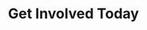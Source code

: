 ---
title : "Get Involved Today"
layout: "goal"
description: "Technologies is about advancement, and innovation is to come out with something original and unique, and MHR is combining this tow terms together, to make high quality and affordable helmet for all motorcycle riders."
image : "images/helmet/c1.png"



########### Goal ##########
goal:
  enable : true
  section : ""
  title: 'Get Involved Today!'
  item:
  - title: 'GIVE'
    desc : "<b>YOUR dollars WILL make a difference! </b><br><br>Any amount can change a refugee's circumstance and add hope to their difficult lives.<br><br><b>$25</b> can provide school fees for 1 child for 1month<br><a href='/give' class='btn btn-blue px-5 mb-5'>GIVE</a><br><b>$35</b> can provide a baby supplies package to a birthing refugee woman. <br><a href='/give' class='btn btn-blue px-5 mb-5'>GIVE</a><br><b>$250</b> can subsidise birth costs (normal or C-Section) as refugees are charged private rates.<br><a href='/give' class='btn btn-blue px-5 mb-5'>GIVE</a><br><b>$300</b> provides education for 1 child for 1 year.<br><a href='/give' class='btn btn-blue px-5 mb-5'>GIVE</a><br><b>$500</b> provides for complete birthing costs (start to finish) for 1 refugee woman/family<br><a href='/give' class='btn btn-blue px-5 mb-5'>GIVE</a><br><b>When YOUR dollars are combined with our services and care, a refugee’s life is given HOPE.</b>"
    btn : "GIVE"
    url: "give"
    color: 'blue'
    link: true
    bg: 'green'
  - title: 'Volunteer'
    desc: "<b>If YOU have a heart to serve - join our team and volunteer your services!</b><br><br><br><b>* Education field: </b><br>Short term or long term volunteers are needed to help run small learning centres. Need to speak good English and enjoy working with children who are eager to learn. Teaching experience is welcomed but not essential - can train on site.We can also use help with curriculum developement, which can be done online.<br><br><b>* Mental Health field:</b><br> Trained Social workers, experience in this field or someone who has this field at heart, but without qualification, can still be of great value in this work.<br><br><b>* Birthing field:</b><br> Midwives, Doulas, or the willingness to be trained in these skills, would be most welcome. <br>In all of the above - we need helpers who will be dedicated, flexible and most especially, who have a heart to love, care and respect vulnerable refugees."
    btn: "Contact Us"
    url: "give"
    color: 'green'
    bg: 'red'
  - title: 'Corporate Partners'
    desc : "The world faces a massive refugee crisis, with more than 200,000 Rohingya refugees within our sphere of influence.<br>With <b>Corporate social responsibility and investment </b> becoming a standard in business strategies, giving back to society and contributing to the community, you have an enormous capacity to support and empower these refugees as full participants in the economy and bring value to society as a whole.<br> <br>This can be recognised as <b>a force for good</b>, creating a positive brand image, attracting talent and investors and increasing brand loyalty in an era when consumers want to see businesses acting as <b>agents of positive change.</b><br>This kind of corporate action says a lot about how they treat their stakeholders.<br><br>As an organization committed to CSR you can partner with us to continue to serve, support, educate and care for these families.<br>Our efforts and services enable organizations to participate through a reliable channel that has proven its dedication to this community over the last 2 years, <b>assisting more than 200 families</b> and which has established several community learning centers. And this is only the beginning. We can do so much more with your support and investment."
    btn : "Contact Us"
    url: "give"
    color: 'red'
    bg: 'blue'
---